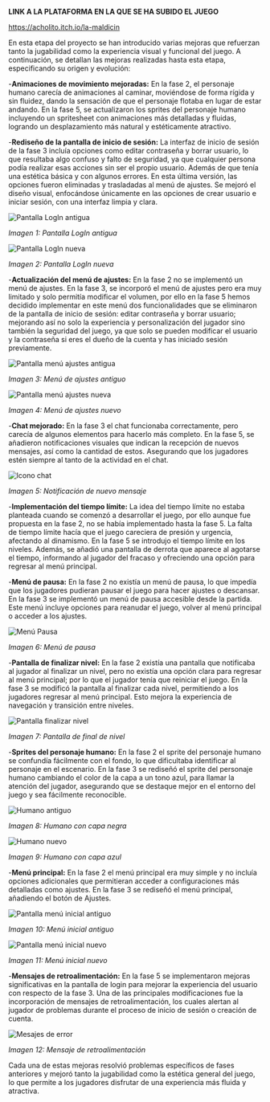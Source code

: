 **LINK A LA PLATAFORMA EN LA QUE SE HA SUBIDO EL JUEGO**  

https://acholito.itch.io/la-maldicin


En esta etapa del proyecto se han introducido varias mejoras que refuerzan tanto la jugabilidad como la experiencia visual y funcional del juego. A continuación, se detallan las mejoras realizadas hasta esta etapa, especificando su origen y evolución:  

  
-**Animaciones de movimiento mejoradas:** En la fase 2, el personaje humano carecía de animaciones al caminar, moviéndose de  forma rígida y sin fluidez, dando la sensación de que el personaje flotaba en lugar de estar andando. En la fase 5, se 
 actualizaron los sprites del personaje humano incluyendo un spritesheet con animaciones más detalladas y fluidas, logrando   un desplazamiento más natural y estéticamente atractivo.  

-**Rediseño de la pantalla de inicio de sesión:** La interfaz de inicio de sesión de la fase 3 incluía opciones como editar contraseña y borrar usuario, lo que resultaba algo confuso y falto de seguridad, ya que cualquier persona podía realizar esas acciones sin ser el propio usuario. Además de que tenía una estética básica y con algunos errores. En esta última versión, las opciones fueron eliminadas y trasladadas al menú de ajustes. Se mejoró el diseño visual, enfocándose únicamente en las opciones de crear usuario e iniciar sesión, con una interfaz limpia y clara.  

![Pantalla LogIn antigua](lamaldicion/src/main/resources/static/imagenesMejoras/Login.png "Pantalla LogIn antigua")  

*Imagen 1: Pantalla LogIn antigua*  

![Pantalla LogIn nueva](lamaldicion/src/main/resources/static/imagenes/Login.png "Pantalla LogIn nueva")  

*Imagen 2: Pantalla LogIn nueva*  


-**Actualización del menú de ajustes:** En la fase 2 no se implementó un menú de ajustes. En la fase 3, se incorporó el menú de ajustes pero era muy limitado y solo permitía modificar el volumen, por ello en la fase 5 hemos decidido implementar en este menú dos funcionalidades que se eliminaron de la pantalla de inicio de sesión: editar contraseña y borrar usuario; mejorando así no solo la experiencia y personalización del jugador sino también la seguridad del juego, ya que solo se pueden modificar el usuario y la contraseña si eres el dueño de la cuenta y has iniciado sesión previamente.  

![Pantalla menú ajustes antigua](lamaldicion/src/main/resources/static/imagenesMejoras/Pantalla_Ajustes.png "Pantalla menú ajustes antigua")  

*Imagen 3: Menú de ajustes antiguo*  

![Pantalla menú ajustes nueva](lamaldicion/src/main/resources/static/imagenes/Pantalla_Ajustes.png "Pantalla menú ajustes nueva")  

*Imagen 4: Menú de ajustes nuevo*  


-**Chat mejorado:** En la fase 3 el chat funcionaba correctamente, pero carecía de algunos elementos para hacerlo más completo. En la fase 5, se añadieron notificaciones visuales que indican la recepción de nuevos mensajes, así como la cantidad de estos. Asegurando que los jugadores estén siempre al tanto de la actividad en el chat.  

![Icono chat](lamaldicion/src/main/resources/static/imagenesMejoras/Notificacion.png "Icono chat")  

*Imagen 5: Notificación de nuevo mensaje*  


-**Implementación del tiempo límite:** La idea del tiempo límite no estaba planteada cuando se comenzó a desarrollar el juego, por ello aunque fue propuesta en la fase 2, no se había implementado hasta la fase 5. La falta de tiempo límite hacía que el juego careciera de presión y urgencia, afectando al dinamismo. En la fase 5 se introdujo el tiempo límite en los niveles. Además, se añadió una pantalla de derrota que aparece al agotarse el tiempo, informando al jugador del fracaso y ofreciendo una opción para regresar al menú principal.  

-**Menú de pausa:** En la fase 2 no existía un menú de pausa, lo que impedía que los jugadores pudieran pausar el juego para hacer ajustes o descansar. En la fase 3 se implementó un menú de pausa accesible desde la partida. Este menú incluye opciones para reanudar el juego, volver al menú principal o acceder a los ajustes.  

![Menú Pausa](lamaldicion/src/main/resources/static/imagenes/Pausa.png "Menú Pausa")

*Imagen 6: Menú de pausa*  


-**Pantalla de finalizar nivel:** En la fase 2 existía una pantalla que notificaba al jugador al finalizar un nivel, pero no existía una opción clara para regresar al menú principal; por lo que el jugador tenía que reiniciar el juego. En la fase 3 se modificó la pantalla al finalizar cada nivel, permitiendo a los jugadores regresar al menú principal. Esto mejora la experiencia de navegación y transición entre niveles.  

![Pantalla finalizar nivel](lamaldicion/src/main/resources/static/imagenesMejoras/Fin.png "Pantalla finalizar nivel")  

*Imagen 7: Pantalla de final de nivel*  


-**Sprites del personaje humano:** En la fase 2 el sprite del personaje humano se confundía fácilmente con el fondo, lo que dificultaba identificar al personaje en el escenario. En la fase 3 se rediseñó el sprite del personaje humano cambiando el color de la capa a un tono azul, para llamar la atención del jugador, asegurando que se destaque mejor en el entorno del juego y sea fácilmente reconocible.  

![Humano antiguo](lamaldicion/src/main/resources/static/imagenesMejoras/HUMANO.png "Humano antiguo")  

*Imagen 8: Humano con capa negra*  

![Humano nuevo](lamaldicion/src/main/resources/static/imagenes/HUMANO.png "Humano nuevo")  

*Imagen 9: Humano con capa azul*  


-**Menú principal:** En la fase 2 el menú principal era muy simple y no incluía opciones adicionales que permitieran acceder a configuraciones más detalladas como ajustes. En la fase 3 se rediseñó el menú principal, añadiendo el botón de Ajustes.  

![Pantalla menú inicial antiguo](lamaldicion/src/main/resources/static/imagenes/Menu_Inicio.png "Pantalla menú inicial antiguo")  

*Imagen 10: Menú inicial antiguo*  

![Pantalla menú inicial nuevo](lamaldicion/src/main/resources/static/imagenes/Menu_Nuevo.png "Pantalla menú inicial nuevo")  

*Imagen 11: Menú inicial nuevo*

-**Mensajes de retroalimentación:** En la fase 5 se implementaron mejoras significativas en la pantalla de login para mejorar la experiencia del usuario con respecto de la fase 3. Una de las principales modificaciones fue la incorporación de mensajes de retroalimentación, los cuales alertan al jugador de problemas durante el proceso de inicio de sesión o creación de cuenta. 

![Mesajes de error](lamaldicion/src/main/resources/static/imagenesMejoras/error.png "Mensajes de error")  

*Imagen 12: Mensaje de retroalimentación*  


Cada una de estas mejoras resolvió problemas específicos de fases anteriores y mejoró tanto la jugabilidad como la estética general del juego, lo que permite a los jugadores disfrutar de una experiencia más fluida y atractiva.

